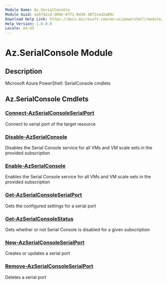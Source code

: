 ```yaml
---
Module Name: Az.SerialConsole
Module Guid: 4a5742cd-d09e-4771-8d36-38f2ced2a09c
Download Help Link: https://docs.microsoft.com/en-us/powershell/module/az.serialconsole
Help Version: 1.0.0.0
Locale: en-US
---
```


# Az.SerialConsole Module
## Description
Microsoft Azure PowerShell: SerialConsole cmdlets

## Az.SerialConsole Cmdlets
### [Connect-AzSerialConsoleSerialPort](Connect-AzSerialConsoleSerialPort.md)
Connect to serial port of the target resource

### [Disable-AzSerialConsole](Disable-AzSerialConsole.md)
Disables the Serial Console service for all VMs and VM scale sets in the provided subscription

### [Enable-AzSerialConsole](Enable-AzSerialConsole.md)
Enables the Serial Console service for all VMs and VM scale sets in the provided subscription

### [Get-AzSerialConsoleSerialPort](Get-AzSerialConsoleSerialPort.md)
Gets the configured settings for a serial port

### [Get-AzSerialConsoleStatus](Get-AzSerialConsoleStatus.md)
Gets whether or not Serial Console is disabled for a given subscription

### [New-AzSerialConsoleSerialPort](New-AzSerialConsoleSerialPort.md)
Creates or updates a serial port

### [Remove-AzSerialConsoleSerialPort](Remove-AzSerialConsoleSerialPort.md)
Deletes a serial port

